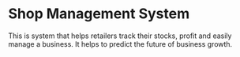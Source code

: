 # Shop Management System
This is system that helps retailers track their stocks, profit and easily manage a business.
It helps to predict the future of business growth.